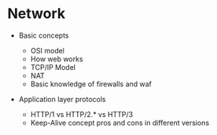 # Network 

* Basic concepts
  * OSI model
  * How web works
  * TCP/IP Model
  * NAT
  * Basic knowledge of firewalls and waf

* Application layer protocols
  * HTTP/1 vs HTTP/2.* vs HTTP/3
  * Keep-Alive concept pros and cons in different versions